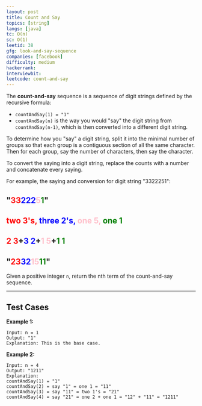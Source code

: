 ```yaml
---
layout: post
title: Count and Say
topics: [string]
langs: [java]
tc: O(n)
sc: O(1)
leetid: 38
gfg: look-and-say-sequence
companies: [facebook]
difficulty: medium
hackerrank: 
interviewbit: 
leetcode: count-and-say
---
```


The **count-and-say** sequence is a sequence of digit strings defined by the recursive formula:
- `countAndSay(1) = "1"`
- `countAndSay(n)` is the way you would "say" the digit string from `countAndSay(n-1)`, which is then converted into a different digit string.

To determine how you "say" a digit string, 
split it into the minimal number of groups so that each group is a contiguous section of all the same character. 
Then for each group, say the number of characters, then say the character. 

To convert the saying into a digit string, replace the counts with a number and concatenate every saying.

For example, the saying and conversion for digit string "3322251":
<h2>
"<span style='color:red;'>33</span><span style='color:blue;'>222</span><span style='color:pink;'>5</span><span style='color:green;'>1</span>"
</h2>
<h2>
<span style='color:red;'>two 3's, </span><span style='color:blue;'>three 2's, </span><span style='color:pink;'>one 5, </span><span style='color:green;'>one 1</span>
</h2>
<h2>
<span style='color:red;'>2 3</span>+<span style='color:blue;'>3 2</span>+<span style='color:pink;'>1 5</span>+<span style='color:green;'>1 1</span>
</h2>
<h2>
"<span style='color:red;'>23</span><span style='color:blue;'>32</span><span style='color:pink;'>15</span><span style='color:green;'>11</span>"
</h2>


Given a positive integer `n`, return the nth term of the count-and-say sequence.

---

## Test Cases

**Example 1:** 
```
Input: n = 1
Output: "1"
Explanation: This is the base case.
```

**Example 2:** 
```
Input: n = 4
Output: "1211"
Explanation:
countAndSay(1) = "1"
countAndSay(2) = say "1" = one 1 = "11"
countAndSay(3) = say "11" = two 1's = "21"
countAndSay(4) = say "21" = one 2 + one 1 = "12" + "11" = "1211"
```